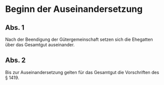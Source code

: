 # Beginn der Auseinandersetzung



## Abs. 1

 Nach der Beendigung der Gütergemeinschaft setzen sich die Ehegatten über das Gesamtgut auseinander.

## Abs. 2

 Bis zur Auseinandersetzung gelten für das Gesamtgut die Vorschriften des § 1419. 

